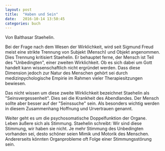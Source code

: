 ```yaml
---
layout: post
title:  "Haben und Sein"
date:   2016-10-14 13:50:45
categories: buch
---
```

Von Balthasar Staehelin.

Bei der Frage nach dem Wesen der Wirklichkeit, wird seit Sigmund Freud meist eine strikte Trennung von Subjekt (Mensch) und Objekt angenommen. Dies Trennung kritisiert Staehelin. Er behauptet ferne, der Mensch ist Teil des "Unbedingten", einer zweiten Wirklichkeit. Ob es sich dabei um Gott handelt kann wissenschaftlich nicht ergründet werden. Dass diese Dimension jedoch zur Natur des Menschen gehört sei durch medizinpychologische Empirie im Rahmen vieler Therapiesitzungen bewiesen.

Das nicht wissen um diese zweite Wirklichkeit bezeichnet Staehelin als \"Seinsvergessenheit\". Dies sei die Krankheit des Abendlandes. Der Mensch sollte aber besser auf der \"Seinssuche\" sein. Als besonders wichtig werden in diesem Zusammenhang Hoffnung und Urvertrauen genannt.

Weiter geht es um die psychosomatische Doppelfunktion der Organe. Leben äußere sich als Stimmung. Staehelin schreibt: Wir sind diese Stimmung, wir haben sie nicht. Je mehr Stimmung des Unbedingten vorhanden sei, desto schöner seien Mimik und Motorik des Menschen. Andererseits könnten Organprobleme oft Folge einer Stimmungsstörung sein.

[amzn]:    https://www.amazon.de/dp/3290112136
